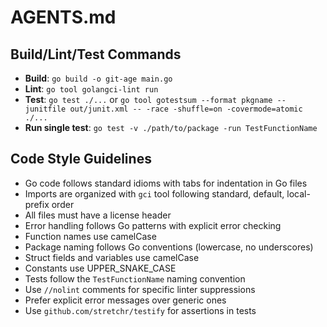# AGENTS.md

## Build/Lint/Test Commands

- **Build**: `go build -o git-age main.go`
- **Lint**: `go tool golangci-lint run`
- **Test**: `go test ./...` or `go tool gotestsum --format pkgname --junitfile out/junit.xml -- -race -shuffle=on -covermode=atomic ./...`
- **Run single test**: `go test -v ./path/to/package -run TestFunctionName`

## Code Style Guidelines

- Go code follows standard idioms with tabs for indentation in Go files
- Imports are organized with `gci` tool following standard, default, local-prefix order
- All files must have a license header
- Error handling follows Go patterns with explicit error checking
- Function names use camelCase
- Package naming follows Go conventions (lowercase, no underscores)
- Struct fields and variables use camelCase
- Constants use UPPER_SNAKE_CASE
- Tests follow the `TestFunctionName` naming convention
- Use `//nolint` comments for specific linter suppressions
- Prefer explicit error messages over generic ones
- Use `github.com/stretchr/testify` for assertions in tests